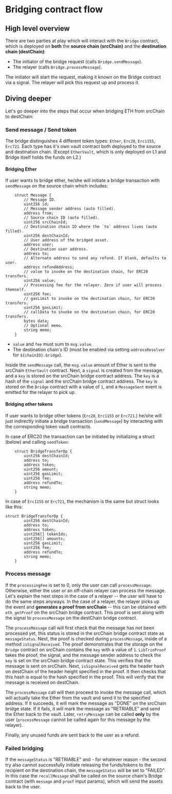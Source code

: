 # Bridging contract flow

## High level overview

There are two parties at play which will interact with the `Bridge` contract, which is deployed on **both** the **source chain (srcChain)** and the **destination chain (destChain)**:

- The initiator of the bridge request (calls `Bridge.sendMessage`).
- The relayer (calls `Bridge.processMessage`).

The initiator will start the request, making it known on the Bridge contract via a signal. The relayer will pick this request up and process it.

## Diving deeper

Let's go deeper into the steps that occur when bridging ETH from srcChain to destChain:

### Send message / Send token

The bridge distinguishes 4 different token types: `Ether`, `Erc20`, `Erc1155`, `Erc721`.
Each type has it's own vault contract both deployed to the source and destination chain. (Except `EtherVault`, which is only deployed on L1 and Bridge itself holds the funds on L2.)

#### Bridging Ether

If user wants to bridge ether, he/she will initiate a bridge transaction with `sendMessage` on the source chain which includes:

```
    struct Message {
        // Message ID.
        uint256 id;
        // Message sender address (auto filled).
        address from;
        // Source chain ID (auto filled).
        uint256 srcChainId;
        // Destination chain ID where the `to` address lives (auto filled).
        uint256 destChainId;
        // User address of the bridged asset.
        address user;
        // Destination user address.
        address to;
        // Alternate address to send any refund. If blank, defaults to user.
        address refundAddress;
        // value to invoke on the destination chain, for ERC20 transfers.
        uint256 value;
        // Processing fee for the relayer. Zero if user will process themself.
        uint256 fee;
        // gasLimit to invoke on the destination chain, for ERC20 transfers.
        uint256 gasLimit;
        // callData to invoke on the destination chain, for ERC20 transfers.
        bytes data;
        // Optional memo.
        string memo;
    }
```

- `value` and `fee` must sum to `msg.value`.
- The destination chain's ID (must be enabled via setting `addressResolver` for `${chainID}.bridge`).

Inside the `sendMessage` call, the `msg.value` amount of Ether is sent to the srcChain `EtherVault` contract. Next, a `signal` is created from the message, and a `key` is stored on the srcChain bridge contract address. The `key` is a hash of the `signal` and the srcChain bridge contract address. The `key` is stored on the `Bridge` contract with a value of `1`, and a `MessageSent` event is emitted for the relayer to pick up.

#### Bridging other tokens

If user wants to bridge other tokens (`Erc20`, `Erc1155` or `Erc721`.) he/she will just indirectly initiate a bridge transaction (`sendMessage`) by interacting with the corresponding token vault contracts.

In case of ERC20 the transaction can be initiated by initializing a struct (below) and calling `sendToken`:

```
    struct BridgeTransferOp {
        uint256 destChainId;
        address to;
        address token;
        uint256 amount;
        uint256 gasLimit;
        uint256 fee;
        address refundTo;
        string memo;
    }
```

In case of `Erc1155` or `Erc721`, the mechanism is the same but struct looks like this:

```
struct BridgeTransferOp {
        uint256 destChainId;
        address to;
        address token;
        uint256[] tokenIds;
        uint256[] amounts;
        uint256 gasLimit;
        uint256 fee;
        address refundTo;
        string memo;
    }
```

### Process message

If the `processingFee` is set to 0, only the user can call `processMessage`. Otherwise, either the user or an off-chain relayer can process the message. Let's explain the next steps in the case of a relayer -- the user will have to do the same steps anyways. In the case of a relayer, the relayer picks up the event and **generates a proof from srcChain** -- this can be obtained with `eth_getProof` on the srcChain bridge contract. This proof is sent along with the signal to `processMessage` on the destChain bridge contract.

The `processMessage` call will first check that the message has not been processed yet, this status is stored in the srcChain bridge contract state as `messageStatus`. Next, the proof is checked during `processMessage`, inside of a method `isSignalReceived`. The proof demonstrates that the storage on the `Bridge` contract on srcChain contains the `key` with a value of `1`. `LibTrieProof` takes the proof, the signal, and the message sender address to check the `key` is set on the srcChain bridge contract state. This verifies that the message is sent on srcChain. Next, `isSignalReceived` gets the header hash on destChain of the header height specified in the proof. It then checks that this hash is equal to the hash specified in the proof. This will verify that the message is received on destChain.

The `processMessage` call will then proceed to invoke the message call, which will actually take the Ether from the vault and send it to the specified address. If it succeeds, it will mark the message as "DONE" on the srcChain bridge state. If it fails, it will mark the message as "RETRIABLE" and send the Ether back to the vault. Later, `retryMessage` can be called **only** by the user (`processMessage` cannot be called again for this message by the relayer).

Finally, any unused funds are sent back to the user as a refund.

### Failed bridging

If the `messageStatus` is "RETRIABLE" and - for whatever reason - the second try also cannot successfully initiate releasing the funds/tokens to the recipient on the destination chain, the `messageStatus` will be set to "FAILED". In this case the `recallMessage` shall be called on the source chain's Bridge contract (with `message` and `proof` input params), which will send the assets back to the user.

